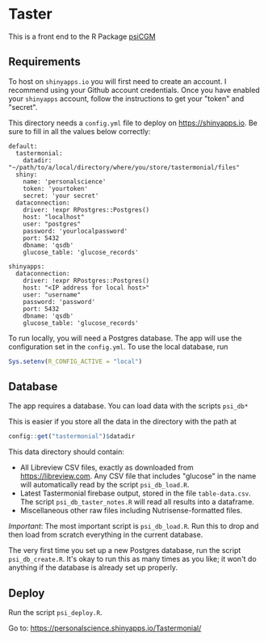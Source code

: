 # Taster

This is a front end to the R Package [psiCGM](https://github.com/personalscience/psi-shiny-cgm)

## Requirements

To host on `shinyapps.io` you will first need to create an account. I recommend using your Github account credentials. Once you have enabled your `shinyapps` account, follow the instructions to get your "token" and "secret".

This directory needs a `config.yml` file to deploy on <https://shinyapps.io>. Be sure to fill in all the values below correctly:

``` {.yaml}
default:
  tastermonial:
    datadir: "~/path/to/a/local/directory/where/you/store/tastermonial/files"
  shiny:
    name: 'personalscience'
    token: 'yourtoken'
    secret: 'your secret'
  dataconnection:
    driver: !expr RPostgres::Postgres()
    host: "localhost"
    user: "postgres"
    password: 'yourlocalpassword'
    port: 5432
    dbname: 'qsdb'
    glucose_table: 'glucose_records'

shinyapps:
  dataconnection:
    driver: !expr RPostgres::Postgres()
    host: "<IP address for local host>"
    user: "username"
    password: 'password'
    port: 5432
    dbname: 'qsdb'
    glucose_table: 'glucose_records'
```

To run locally, you will need a Postgres database. The app will use the configuration set in the `config.yml`. To use the local database, run

``` r
Sys.setenv(R_CONFIG_ACTIVE = "local")
```

## Database

The app requires a database. You can load data with the scripts `psi_db*`

This is easier if you store all the data in the directory with the path at

``` r
config::get("tastermonial")$datadir
```

This data directory should contain:

-   All Libreview CSV files, exactly as downloaded from <https://libreview.com>. Any CSV file that includes "glucose" in the name will automatically read by the script `psi_db_load.R`.
-   Latest Tastermonial firebase output, stored in the file `table-data.csv`. The script `psi_db_taster_notes.R` will read all results into a dataframe.
-   Miscellaneous other raw files including Nutrisense-formatted files.

*Important*: The most important script is `psi_db_load.R`. Run this to drop and then load from scratch everything in the current database.

The very first time you set up a new Postgres database, run the script `psi_db_create.R`. It's okay to run this as many times as you like; it won't do anything if the database is already set up properly.

## Deploy

Run the script `psi_deploy.R`.

Go to: <https://personalscience.shinyapps.io/Tastermonial/>

